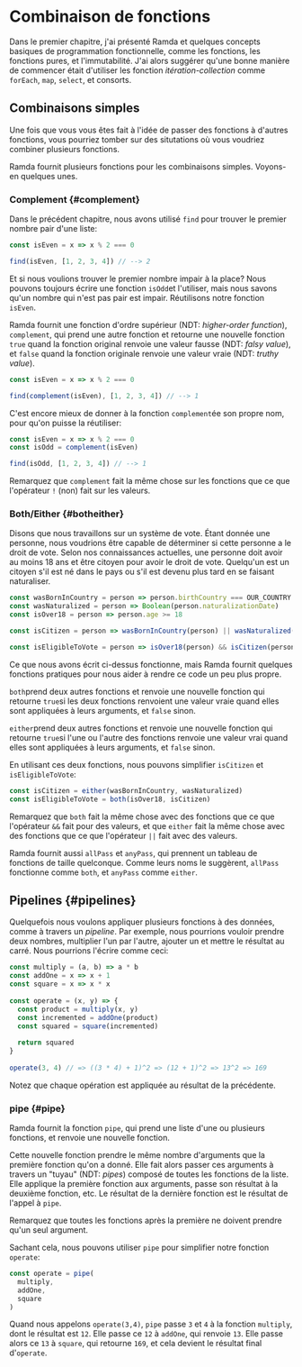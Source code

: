 # Combinaison de fonctions

Dans le premier chapitre, j'ai présenté Ramda et quelques concepts basiques de programmation fonctionnelle, comme les fonctions, les fonctions pures, et l'immutabilité. J'ai alors suggérer qu'une bonne manière de commencer était d'utiliser les fonction _itération-collection_ comme `forEach`, `map`, `select`, et consorts.

## Combinaisons simples

Une fois que vous vous êtes fait à l'idée de passer des fonctions à d'autres fonctions, vous pourriez tomber sur des situtations où vous voudriez combiner plusieurs fonctions.

Ramda fournit plusieurs fonctions pour les combinaisons simples. Voyons-en quelques unes.

### Complement {#complement}

Dans le précédent chapitre, nous avons utilisé `find` pour trouver le premier nombre pair d'une liste:

```js
const isEven = x => x % 2 === 0

find(isEven, [1, 2, 3, 4]) // --> 2
```

Et si nous voulions trouver le premier nombre impair à la place? Nous pouvons toujours écrire une fonction `isOdd`et l'utiliser, mais nous savons qu'un nombre qui n'est pas pair est impair. Réutilisons notre fonction `isEven`.

Ramda fournit une fonction d'ordre supérieur \(NDT: _higher-order function_\), `complement`, qui prend une autre fonction et retourne une nouvelle fonction `true` quand la fonction original renvoie une valeur fausse \(NDT: _falsy value_\), et `false` quand la fonction originale renvoie une valeur vraie \(NDT: _truthy value_\).

```js
const isEven = x => x % 2 === 0

find(complement(isEven), [1, 2, 3, 4]) // --> 1
```

C'est encore mieux de donner à la fonction `complement`ée son propre nom, pour qu'on puisse la réutiliser:

```js
const isEven = x => x % 2 === 0
const isOdd = complement(isEven)

find(isOdd, [1, 2, 3, 4]) // --> 1
```

Remarquez que `complement` fait la même chose sur les fonctions que ce que l'opérateur `!` \(non\) fait sur les valeurs.

### Both/Either {#botheither}

Disons que nous travaillons sur un système de vote. Étant donnée une personne, nous voudrions être capable de déterminer si cette personne a le droit de vote. Selon nos connaissances actuelles, une personne doit avoir au moins 18 ans et être citoyen pour avoir le droit de vote. Quelqu'un est un citoyen s'il est né dans le pays ou s'il est devenu plus tard en se faisant naturaliser.

```js
const wasBornInCountry = person => person.birthCountry === OUR_COUNTRY
const wasNaturalized = person => Boolean(person.naturalizationDate)
const isOver18 = person => person.age >= 18

const isCitizen = person => wasBornInCountry(person) || wasNaturalized(person)

const isEligibleToVote = person => isOver18(person) && isCitizen(person)
```

Ce que nous avons écrit ci-dessus fonctionne, mais Ramda fournit quelques fonctions pratiques pour nous aider à rendre ce code un peu plus propre.

`both`prend deux autres fonctions et renvoie une nouvelle fonction qui retourne `true`si les deux fonctions renvoient une valeur vraie quand elles sont appliquées à leurs arguments, et `false` sinon.

`either`prend deux autres fonctions et renvoie une nouvelle fonction qui retourne `true`si l'une ou l'autre des fonctions renvoie une valeur vrai quand elles sont appliquées à leurs arguments, et `false` sinon.

En utilisant ces deux fonctions, nous pouvons simplifier `isCitizen` et `isEligibleToVote`:

```js
const isCitizen = either(wasBornInCountry, wasNaturalized)
const isEligibleToVote = both(isOver18, isCitizen)
```

Remarquez que `both` fait la même chose avec des fonctions que ce que l'opérateur `&&` fait pour des valeurs, et que `either` fait la même chose avec des fonctions que ce que l'opérateur `||` fait avec des valeurs.

Ramda fournit aussi `allPass` et `anyPass`, qui prennent un tableau de fonctions de taille quelconque. Comme leurs noms le suggèrent, `allPass` fonctionne comme `both`, et `anyPass` comme `either`.

## Pipelines {#pipelines}

Quelquefois nous voulons appliquer plusieurs fonctions à des données, comme à travers un _pipeline_. Par exemple, nous pourrions vouloir prendre deux nombres, multiplier l'un par l'autre, ajouter un et mettre le résultat au carré. Nous pourrions l'écrire comme ceci:

```js
const multiply = (a, b) => a * b
const addOne = x => x + 1
const square = x => x * x
 
const operate = (x, y) => {
  const product = multiply(x, y)
  const incremented = addOne(product)
  const squared = square(incremented)
 
  return squared
}
 
operate(3, 4) // => ((3 * 4) + 1)^2 => (12 + 1)^2 => 13^2 => 169
```

Notez que chaque opération est appliquée au résultat de la précédente.

### pipe {#pipe}

Ramda fournit la fonction `pipe`, qui prend une liste d'une ou plusieurs fonctions, et renvoie une nouvelle fonction.

Cette nouvelle fonction prendre le même nombre d'arguments que la première fonction qu'on a donné. Elle fait alors passer ces arguments à travers un "tuyau" \(NDT: _pipes_\) composé de toutes les fonctions de la liste. Elle applique la première fonction aux arguments, passe son résultat à la deuxième fonction, etc. Le résultat de la dernière fonction est le résultat de l'appel à `pipe`.

Remarquez que toutes les fonctions après la première ne doivent prendre qu'un seul argument.

Sachant cela, nous pouvons utiliser `pipe` pour simplifier notre fonction `operate`:

```js
const operate = pipe(
  multiply,
  addOne,
  square
)
```

Quand nous appelons `operate(3,4)`, `pipe` passe `3` et `4` à la fonction `multiply`, dont le résultat est `12`. Elle passe ce `12` à `addOne`, qui renvoie `13`. Elle passe alors ce `13` à `square`, qui retourne `169`, et cela devient le résultat final d'`operate`.



